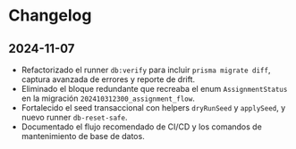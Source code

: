 # Changelog

## 2024-11-07

- Refactorizado el runner `db:verify` para incluir `prisma migrate diff`, captura avanzada de errores y reporte de drift.
- Eliminado el bloque redundante que recreaba el enum `AssignmentStatus` en la migración `202410312300_assignment_flow`.
- Fortalecido el seed transaccional con helpers `dryRunSeed` y `applySeed`, y nuevo runner `db-reset-safe`.
- Documentado el flujo recomendado de CI/CD y los comandos de mantenimiento de base de datos.
